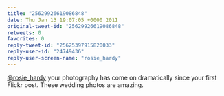 ```yaml
---
title: "25629926619086848"
date: Thu Jan 13 19:07:05 +0000 2011
original-tweet-id: "25629926619086848"
retweets: 0
favorites: 0
reply-tweet-id: "25625397915820033"
reply-user-id: "24749436"
reply-user-screen-name: "rosie_hardy"
---
```

<a href="https://twitter.com/rosie_hardy">@rosie_hardy</a> your photography has come on dramatically since your first Flickr post. These wedding photos are amazing.
